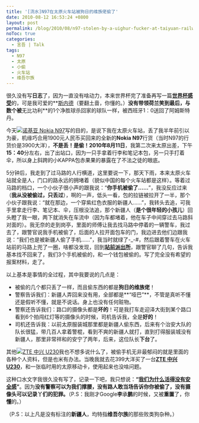 ```yaml
---
title: '[流水]N97在太原火车站被狗日的维族佬偷了'
date: 2010-08-12 16:53:24 +0800
layout: post
permalink: /blog/2010/08/n97-stolen-by-a-uighur-fucker-at-taiyuan-railway-station.html
noToc: true
categories:
  - 言吾 | Talk
tags:
  - N97
  - 太原
  - 小偷
  - 火车站
  - 维吾尔族
---
```

很久没有写**日志**了，因为一直没有啥动力，本来世界杯完了准备再写一篇[**世界杯感受**][1]的，可是我可爱的**<a href="http://twitter.com/5CJ/status/17593626413">斯内德</a>（要翻土啬，你懂的。）**没有带领荷兰笑到最后，与数个被**无比功利**的1个净胜球杀回家的球队一样，被西班牙1：0送回了阿姆斯特丹。 

今天<a href="{{ site.JB.STATIC_PATH }}/images/o_N97.jpg"><img src="{{ site.JB.STATIC_PATH }}/images/s_N97.jpg" alt="诺基亚 Nokia N97" title="诺基亚 Nokia N97-点击看大图" class="alignright" /></a>写的目的，是说下我在太原火车站，丢了我半年前引以为豪，机缘巧合用1900元人民币买回来的全新的**Nokia&nbsp;N97**行货（当时N97的行货价是3900大洋），**不是丢！是偷！2010年8月11日**，我第二次来太原出差，下午**15：40**分左右，出了出站口，因为一只手拿着行李和笔记本包，另一只手打着伞，所以身上斜跨的小KAPPA包赤果果的暴露在了不法之徒的眼底。 

<!--more-->

5分钟后，我走到了过马路的人行横道，这里要说一下，那天下雨，本来太原火车站就全是人，门口的路永远的拥堵着（貌似中国的每个火车站都是这样）。等着过马路的档口，一个小伙子很小声的跟我说：“**你手机被偷了……**”，我没反应过来（**我从没被偷过，只丢过**），啊的一声，低头一看，包的拉链被拉开了一半，那个小伙子跟我说：“就在那边，一个穿紫红色衣服的新疆人……”，我转头去追，可我手里拿走行李、笔记本、伞，压根没法追，那个新疆人（**是个很年轻的小孩儿**）回头瞪了我一眼，两下就消失在车流中（因为车都堵着，他在车子中间穿过去马路斜对面的）。我无奈的走到岗亭，里面的师傅让我去找马路中停着的一辆警车，我过去了，跟警官说我手机被偷了，后面的人拉开面包车的门，我边进去他们边跟我说：“我们也是被新疆人偷了手机……”，我当时就绿了-_-#，然后跟着警车在火车站前的马路上兜了一圈，啥都没发现，回到<a href="http://ditu.google.cn/maps/place?cid=10855601891869304576&q=%E7%AB%99%E5%89%8D%E6%B4%BE%E5%87%BA%E6%89%80&cd=1&ei=1qtjTMrHA5KuvgPtlKCaBQ&dtab=0&sll=37.859866,112.585513&sspn=0.006295,0.006295&brcurrent=3,0x360aa9ac374e1b01:0x8284ea0e3b705928,0,0x35e002fb0ddfec21:0x47c3b5b3cab4ae8c%3B5,0,0&ie=UTF8&ll=37.85976,112.582682&spn=0,0&z=18&iwloc=lyrftr:m,10855601891869304576,37.858066,112.584645"><strong>站前派出所</strong></a>，跟警官聊了几句，告诉我基本找不回来了，我们3个手机被偷的，和一个钱包被偷的。写了完全没有希望的报案材料，走了。 

以上基本是事情的全过程，其中我要说的几点是： 

*   被偷的几个都只丢了一样，而且偷东西的都是**狗日的维族佬**！ 
*   警察告诉我们：新疆人弄回来没有用，全部都是**“哑巴”**，不管是真听不懂还是假听不懂，就是不说话。身上也没有任何赃物。 
*   警察还告诉我们：路口的摄像头都是**坏的**！可是我打车走迎泽大街到某个路口看到6个拍闯红灯等的摄像头的时候，司机告诉我，全是**好的**！ 
*   司机还告诉我：以前太原服装城那里都是新疆人偷东西，后来有个治安大队的队长很猛，带几百人拿着警棍，看到不爽的新疆人就打，直到打得服装城没有新疆人，那里非常祥和的安宁了两年，后来，这位队长**下台**了。 

其他<a href="{{ site.JB.STATIC_PATH }}/images/o_U230.jpg"><img src="{{ site.JB.STATIC_PATH }}/images/s_U230.jpg" alt="ZTE 中兴 U230" title="ZTE 中兴 U230-点击看大图" class="alignright" /></a>我也不想多说什么了，被偷手机无非最郁闷的就是里面的各种个人资料，但是也米有办法。当晚我就去花399大洋买了一台<a href="http://mobile.younet.com/files/23/23106.html"><strong>ZTE 中兴 U230</strong></a>，和一张临时用的太原移动卡，使用起来也没啥问题。 

这种口水文字我很久没有写了，记录一下吧，我只想说：**“**<a href="http://blog.sina.com.cn/s/blog_46e7ba410100kpur.html" title="By 大眼：李承鹏"><strong>我们为什么活得没有安全感</strong></a>**”**。因为**没有警察可以为我们撑腰，没有路人敢当场告诉你你被偷了，没有摄像头可以记录丫们的犯罪。**（P.S：我刚才Google**李**承**鹏**的时候，又被**重置**了，你**懂**的。） 

（P.S：以上凡是没有标注的**新疆人**，均特指**维吾尔族**的那些败类狗杂种。）

 [1]: http://chenjun.com/blog/2006/06/worldcup-2006.html "世界杯–难得疯狂"